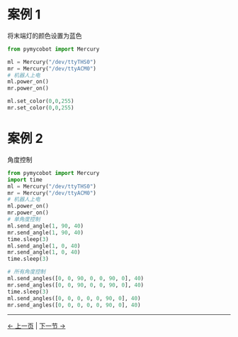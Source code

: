 
# 案例 1

将末端灯的颜色设置为蓝色

```python
from pymycobot import Mercury

ml = Mercury("/dev/ttyTHS0")
mr = Mercury("/dev/ttyACM0")
# 机器人上电
ml.power_on()
mr.power_on()

ml.set_color(0,0,255)
mr.set_color(0,0,255)

```

# 案例 2

角度控制

```python
from pymycobot import Mercury
import time
ml = Mercury("/dev/ttyTHS0")
mr = Mercury("/dev/ttyACM0")
# 机器人上电
ml.power_on()
mr.power_on()
# 单角度控制
ml.send_angle(1, 90, 40)
mr.send_angle(1, 90, 40)
time.sleep(3)
ml.send_angle(1, 0, 40)
mr.send_angle(1, 0, 40)
time.sleep(3)

# 所有角度控制
ml.send_angles([0, 0, 90, 0, 0, 90, 0], 40)
mr.send_angles([0, 0, 90, 0, 0, 90, 0], 40)
time.sleep(3)
ml.send_angles([0, 0, 0, 0, 0, 90, 0], 40)
mr.send_angles([0, 0, 0, 0, 0, 90, 0], 40)

```

----
[← 上一页](./6.1.2-ApplicationBasePython.md) | [下一节 →](../6.1-Python/6.1.4-Drag_teach.md)
